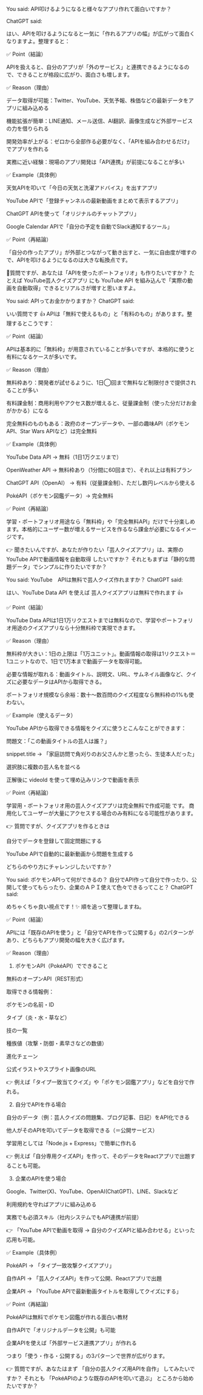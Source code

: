 You said:
API叩けるようになると様々なアプリ作れて面白いですか？

ChatGPT said:

はい、APIを叩けるようになると一気に「作れるアプリの幅」が広がって面白くなりますよ。整理すると：

✅ Point（結論）

APIを扱えると、自分のアプリが「外のサービス」と連携できるようになるので、できることが格段に広がり、面白さも増します。

✅ Reason（理由）

データ取得が可能：Twitter、YouTube、天気予報、株価などの最新データをアプリに組み込める

機能拡張が簡単：LINE通知、メール送信、AI翻訳、画像生成など外部サービスの力を借りられる

開発効率が上がる：ゼロから全部作る必要がなく、「APIを組み合わせるだけ」でアプリを作れる

実務に近い経験：現場のアプリ開発は「API連携」が前提になることが多い

✅ Example（具体例）

天気APIを叩いて「今日の天気と洗濯アドバイス」を出すアプリ

YouTube APIで「登録チャンネルの最新動画をまとめて表示するアプリ」

ChatGPT APIを使って「オリジナルのチャットアプリ」

Google Calendar APIで「自分の予定を自動でSlack通知するツール」

✅ Point（再結論）

「自分の作ったアプリ」が外部とつながって動き出すと、一気に自由度が増すので、APIを叩けるようになるのは大きな転換点です。

🔹質問ですが、あなたは「APIを使ったポートフォリオ」も作りたいですか？
たとえば YouTube芸人クイズアプリ にも YouTube API を組み込んで「実際の動画を自動取得」できるとリアルさが増すと思いますよ。

You said:
APIってお金かかりますか？
ChatGPT said:

いい質問です 👍
APIは「無料で使えるもの」と「有料のもの」があります。整理するとこうです：

✅ Point（結論）

APIは基本的に「無料枠」が用意されていることが多いですが、本格的に使うと有料になるケースが多いです。

✅ Reason（理由）

無料枠あり：開発者が試せるように、1日◯回まで無料など制限付きで提供されることが多い

有料課金制：商用利用やアクセス数が増えると、従量課金制（使った分だけお金がかかる）になる

完全無料のものもある：政府のオープンデータや、一部の趣味API（ポケモンAPI、Star Wars APIなど）は完全無料

✅ Example（具体例）

YouTube Data API → 無料（1日1万クエリまで）

OpenWeather API → 無料枠あり（1分間に60回まで）、それ以上は有料プラン

ChatGPT API（OpenAI） → 有料（従量課金制）、ただし数円レベルから使える

PokéAPI（ポケモン図鑑データ）→ 完全無料

✅ Point（再結論）

学習・ポートフォリオ用途なら「無料枠」や「完全無料API」だけで十分楽しめます。本格的にユーザー数が増えるサービスを作るなら課金が必要になるイメージです。

👉 聞きたいんですが、あなたが作りたい「芸人クイズアプリ」は、実際の YouTube APIで動画情報を自動取得 したいですか？
それともまずは「静的な問題データ」でシンプルに作りたいですか？

You said:
YouTube　APIは無料で芸人クイズ作れますか？
ChatGPT said:

はい、YouTube Data API を使えば 芸人クイズアプリは無料で作れます 👍

✅ Point（結論）

YouTube Data APIは1日1万リクエストまでは無料なので、学習やポートフォリオ用途のクイズアプリなら十分無料枠で実現できます。

✅ Reason（理由）

無料枠が大きい：1日の上限は「1万ユニット」。動画情報の取得は1リクエスト＝1ユニットなので、1日で1万本まで動画データを取得可能。

必要な情報が取れる：動画タイトル、説明文、URL、サムネイル画像など、クイズに必要なデータはAPIから取得できる。

ポートフォリオ規模なら余裕：数十〜数百問のクイズ程度なら無料枠の1%も使わない。

✅ Example（使えるデータ）

YouTube APIから取得できる情報をクイズに使うとこんなことができます：

問題文：「この動画タイトルの芸人は誰？」

snippet.title → 「家庭訪問で角刈りのお父さんかと思ったら、生徒本人だった」

選択肢に複数の芸人名を並べる

正解後に videoId を使って埋め込みリンクで動画を表示

✅ Point（再結論）

学習用・ポートフォリオ用の芸人クイズアプリは完全無料で作成可能 です。
商用化してユーザーが大量にアクセスする場合のみ有料になる可能性があります。

👉 質問ですが、クイズアプリを作るときは

自分でデータを登録して固定問題にする

YouTube APIで自動的に最新動画から問題を生成する

どちらのやり方にチャレンジしたいですか？

You said:
ポケモンAPIって何ができるの？
自分でAPI作って自分で作ったり、公開して使ってもらったり、企業のＡＰＩ使えて色々できるってこと？
ChatGPT said:

めちゃくちゃ良い視点です！✨
順を追って整理しますね。

✅ Point（結論）

APIには「既存のAPIを使う」と「自分でAPIを作って公開する」の2パターンがあり、どちらもアプリ開発の幅を大きく広げます。

✅ Reason（理由）
1. ポケモンAPI（PokéAPI）でできること

無料のオープンAPI（REST形式）

取得できる情報例：

ポケモンの名前・ID

タイプ（炎・水・草など）

技の一覧

種族値（攻撃・防御・素早さなどの数値）

進化チェーン

公式イラストやスプライト画像のURL

👉 例えば「タイプ一致当てクイズ」や「ポケモン図鑑アプリ」などを自分で作れる。

2. 自分でAPIを作る場合

自分のデータ（例：芸人クイズの問題集、ブログ記事、日記）をAPI化できる

他人がそのAPIを叩いてデータを取得できる（＝公開サービス）

学習用としては「Node.js + Express」で簡単に作れる

👉 例えば「自分専用クイズAPI」を作って、そのデータをReactアプリで出題することも可能。

3. 企業のAPIを使う場合

Google、Twitter(X)、YouTube、OpenAI(ChatGPT)、LINE、Slackなど

利用規約を守ればアプリに組み込める

実務でも必須スキル（社内システムでもAPI連携が前提）

👉 「YouTube APIで動画を取得 → 自分のクイズAPIと組み合わせる」といった応用も可能。

✅ Example（具体例）

PokéAPI → 「タイプ一致攻撃クイズアプリ」

自作API → 「芸人クイズAPI」を作って公開、Reactアプリで出題

企業API → 「YouTube APIで最新動画タイトルを取得してクイズにする」

✅ Point（再結論）

PokéAPIは無料でポケモン図鑑が作れる面白い教材

自作APIで「オリジナルデータを公開」も可能

企業APIを使えば「外部サービス連携アプリ」が作れる

つまり「使う・作る・公開する」の3パターンで世界が広がります。

👉 質問ですが、あなたはまず 「自分の芸人クイズ用APIを自作」 してみたいですか？
それとも 「PokéAPIのような既存のAPIを叩いて遊ぶ」 ところから始めたいですか？